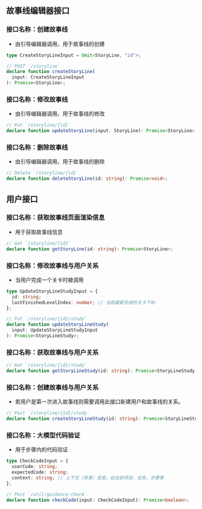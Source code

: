 ## 故事线编辑器接口

### 接口名称：创建故事线

- 由引导编辑器调用，用于故事线的创建

```typescript
type CreateStoryLineInput = Omit<StoryLine, "id">;

// POST `/storyline`
declare function createStoryLine(
  input: CreateStoryLineInput
): Promise<StoryLine>;
```

### 接口名称：修改故事线

- 由引导编辑器调用，用于故事线的修改

```typescript
// Put `/storyline/{id}`
declare function updateStoryLine(input: StoryLine): Promise<StoryLine>;
```

### 接口名称：删除故事线

- 由引导编辑器调用，用于故事线的删除

```typescript
// Delete `/storyline/{id}`
declare function deleteStoryLine(id: string): Promise<void>;
```

## 用户接口

### 接口名称：获取故事线页面渲染信息

- 用于获取故事线信息

```typescript
// Get `/storyline/{id}`
declare function getStoryLine(id: string): Promise<StoryLine>;
```

### 接口名称：修改故事线与用户关系

- 当用户完成一个关卡时被调用

```typescript
type UpdateStoryLineStudyInput = {
  id: string;
  lastFinishedLevelIndex: number; // 当前最新完成的关卡下标
};

// Put `/storyline/{id}/study`
declare function updateStoryLineStudy(
  input: UpdateStoryLineStudyInput
): Promise<StoryLineStudy>;
```

### 接口名称：获取故事线与用户关系

```typescript
// Get `/storyline/{id}/study`
declare function getStoryLineStudy(id: string): Promise<StoryLineStudy | null>;
```

### 接口名称：创建故事线与用户关系

- 若用户是第一次进入故事线则需要调用此接口新建用户和故事线的关系。

```typescript
// Post `/storyline/{id}/study`
declare function createStoryLineStudy(id: string): Promise<StoryLineStudy>;
```

### 接口名称：大模型代码验证

- 用于步骤内的代码验证

```typescript
type CheckCodeInput = {
  userCode: string;
  expectedCode: string;
  context: string; // 上下文（背景）信息，如当前项目、任务、步骤等
};

// Post `/util/guidance-check`
declare function checkCode(input: CheckCodeInput): Promise<boolean>;
```

